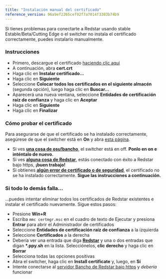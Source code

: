 ```yaml
---
title: "Instalación manual del certificado"
reference_version: 96a9ef2265cef92f7a7014f3303b74b9
---
```

Si tienes problemas para conectarte a Redstar usando stable Estable/Beta/Cutting Edge o el switcher no instala el certificado correctamente, puedes instalarlo manualmente.

### Instrucciones
- Primero, descargue el certificado [haciendo clic aquí](https://redstar.moe/cert.crt)
- A continuación, abra **cert.crt**
- Haga clic en **Instalar certificado...**
- Haga clic en **Siguiente**
- Seleccione **Colocar todos los certificados en el siguiente almacén** (segunda opción), luego haga clic en **Buscar...**
- Aparecerá una nueva ventana, seleccione **Entidades de certificación raíz de confianza** y haga clic en **Aceptar**
- Haga clic en **Siguiente**
- Haga clic en **Finalizar**

### Cómo probar el certificado
Para asegurarse de que el certificado se ha instalado correctamente, asegúrese de que el switcher está en **On** y abra [esta página](https://c.ppy.sh).

- Si ves **[una cosa de osu!bancho](http://y.zxq.co/ubfzty.png)**, el switcher está en off. **Ponlo en on e inténtalo de nuevo.**
- Si ves **[alguna cosa de Redstar](http://y.zxq.co/zphobw.png)**, estás conectado con éxito a Redstar bajo https, **¡buen trabajo!**
- Si obtienes **[algún error de certificado o de seguridad](http://y.zxq.co/reaueu.png)**, el certificado no se ha instalado correctamente. **Sigue las instrucciones a continuación.**

### Si todo lo demás falla...
...puedes intentar eliminar todos los certificados de Redstar existentes e instalar el certificado nuevamente. Sigue estos pasos:

- Presione **Win+R**
- Escriba `mmc certmgr.msc` en el cuadro de texto de Ejecutar y presiona **Entrar** para abrir el Administrador de certificados
- Seleccione **Entidades de certificación raíz de confianza** a la izquierda
- Seleccione **Certificados** a la derecha
- Debería ver una entrada que diga **[Redstar](http://y.zxq.co/bbyxev.png)** y una o dos entradas que digan **\*.ppy.sh** en la lista. Selecciónelos, **clic derecho** y haga clic en **Borrar**
- Selecciona todas las opciones positivas
- Abra el switcher, haga clic en **Install certificate** y, luego, en **Sí**
- Intente conectarse al [servidor Bancho de Redstar bajo https](https://c.ppy.sh/) y _debería_ funcionar